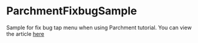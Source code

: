 # ParchmentFixbugSample
Sample for fix bug tap menu when using Parchment tutorial. You can view the article [here](https://codeduthu.com/2020/04/29/sửa-lỗi-khong-tap-dược-menu-khi-sử-dụng-infinite-datasource-trong-thư-viện-parchment/)
